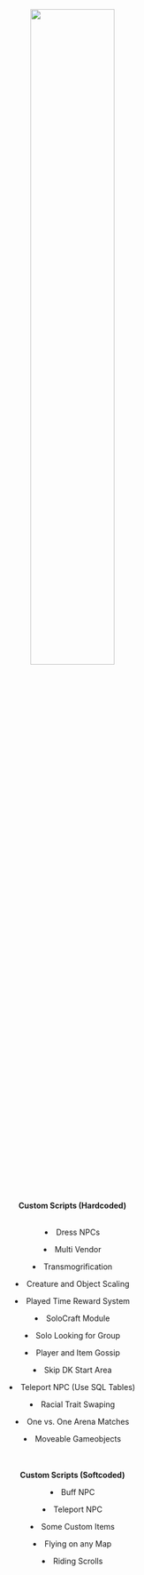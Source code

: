 <div align="center">
<img src="https://raw.githubusercontent.com/ZON3DEV/TC335_Custom/master/doc/Images/TC_Logo.png" width=55%></img></div>
<div align ="center"><b>Custom Scripts (Hardcoded)</b></div>
<br>
<div align ="center"><p><li>Dress NPCs</li></p>
<p><li>Multi Vendor</li></p>
<p><li>Transmogrification</li></p>
<p><li>Creature and Object Scaling</li></p>
<p><li>Played Time Reward System</li></p>
<p><li>SoloCraft Module</li></p>
<p><li>Solo Looking for Group</li></p>
<p><li>Player and Item Gossip</li></p>
<p><li>Skip DK Start Area</li></p>
<p><li>Teleport NPC (Use SQL Tables)</li></p>
<p><li>Racial Trait Swaping</li></p>
<p><li>One vs. One Arena Matches</li></p>
<p><li>Moveable Gameobjects</li></p>    
<br>
<br>
<b>Custom Scripts (Softcoded)</b>
<br>
<p><li>Buff NPC</li></p>
<p><li>Teleport NPC</li></p>
<p><li>Some Custom Items</p></li>
<p><li>Flying on any Map</p></li>
<p><li>Riding Scrolls</p></li>
</div>
